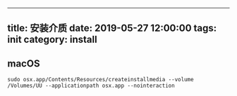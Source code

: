 
---
title: 安装介质
date: 2019-05-27 12:00:00
tags: init
category: install
---

## macOS

```
sudo osx.app/Contents/Resources/createinstallmedia --volume /Volumes/UU --applicationpath osx.app --nointeraction
```
